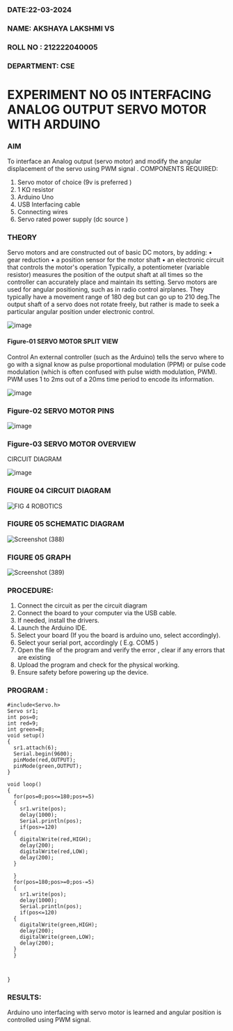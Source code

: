 ###  DATE:22-03-2024
###  NAME: AKSHAYA LAKSHMI VS
###  ROLL NO : 212222040005
###  DEPARTMENT: CSE


# EXPERIMENT NO 05 INTERFACING ANALOG OUTPUT SERVO MOTOR WITH ARDUINO

### AIM
To interface an Analog output (servo motor) and modify the angular displacement of the servo using PWM signal .
COMPONENTS REQUIRED:
1.	Servo motor of choice (9v is preferred )
2.	1 KΩ resistor 
3.	Arduino Uno 
4.	USB Interfacing cable 
5.	Connecting wires 
6.	Servo rated power supply (dc source )


### THEORY
Servo motors and are constructed out of basic DC motors, by adding:
•	 gear reduction
•	 a position sensor for the motor shaft
•	 an electronic circuit that controls the motor's operation
Typically, a potentiometer (variable resistor) measures the position of the output shaft at all times so the controller can accurately place and maintain its setting.
Servo motors are used for angular positioning, such as in radio control airplanes.  They typically have a movement range of 180 deg but can go up to 210 deg.The output shaft of a servo does not rotate freely, but rather is made to seek a particular angular position under electronic control. 


![image](https://user-images.githubusercontent.com/36288975/163544439-1f477927-fcd4-42f0-9ce4-c863fdbf1210.png)



#### Figure-01 SERVO MOTOR SPLIT VIEW 
Control 
An external controller (such as the Arduino) tells the servo where to go with a signal know as pulse proportional modulation (PPM) or pulse code modulation (which is often confused with pulse width modulation, PWM). PWM uses 1 to 2ms out of a 20ms time period to encode its information.
 
 
 ![image](https://user-images.githubusercontent.com/36288975/163544482-3027136f-7135-4f3d-a23f-8dc2fe04194d.png)

### Figure-02 SERVO MOTOR PINS

 ![image](https://user-images.githubusercontent.com/36288975/163544513-ca497421-e6ba-4f91-871f-5cfba77f22a8.png)


### Figure-03 SERVO MOTOR OVERVIEW 

 


 





CIRCUIT DIAGRAM
 
 
 ![image](https://user-images.githubusercontent.com/36288975/163544618-6eb8a7b5-7f1a-428a-8d9f-fd899b145efb.png)

### FIGURE 04 CIRCUIT DIAGRAM

![FIG 4 ROBOTICS](https://github.com/AkshayalakshmiVS/EXPERIMENT-NO--05-INTERFACING-ANALOG-OUTPUT-SERVO-MOTOR-WITH-ARDUINO-/assets/128115963/c9fa2aee-90fc-4b37-94bf-5f54f8470a14)

### FIGURE 05 SCHEMATIC DIAGRAM

![Screenshot (388)](https://github.com/AkshayalakshmiVS/EXPERIMENT-NO--05-INTERFACING-ANALOG-OUTPUT-SERVO-MOTOR-WITH-ARDUINO-/assets/128115963/714b4efd-81ae-40bc-97a3-d5b9530c80e0)

### FIGURE 05 GRAPH

![Screenshot (389)](https://github.com/AkshayalakshmiVS/EXPERIMENT-NO--05-INTERFACING-ANALOG-OUTPUT-SERVO-MOTOR-WITH-ARDUINO-/assets/128115963/f523839e-6ba8-4d1b-951a-4e9deca97ca6)



### PROCEDURE:
1.	Connect the circuit as per the circuit diagram 
2.	Connect the board to your computer via the USB cable.
3.	If needed, install the drivers.
4.	Launch the Arduino IDE.
5.	Select your board (If you the board is arduino uno, select accordingly).
6.	Select your serial port, accordingly ( E.g. COM5 )
7.	Open the file of the program  and verify the error , clear if any errors that are existing 
8.	Upload the program and check for the physical working. 
9.	Ensure safety before powering up the device.


### PROGRAM :
```
#include<Servo.h>
Servo sr1;
int pos=0;
int red=9;
int green=8;
void setup()
{
  sr1.attach(6);
  Serial.begin(9600);
  pinMode(red,OUTPUT);
  pinMode(green,OUTPUT);
}

void loop()
{
  for(pos=0;pos<=180;pos+=5)
  {
    sr1.write(pos);
    delay(1000);
    Serial.println(pos);
    if(pos>=120)
  {
    digitalWrite(red,HIGH);
    delay(200);
    digitalWrite(red,LOW);
    delay(200);
  }
    
  }
  for(pos=180;pos>=0;pos-=5)
  {
    sr1.write(pos);
    delay(1000);
    Serial.println(pos);
    if(pos<=120)
  {
    digitalWrite(green,HIGH);
    delay(200);
    digitalWrite(green,LOW);
    delay(200);
  }
  }
  
  
  
} 

```
 









### RESULTS: 
Arduino uno interfacing with servo motor is learned and angular position is controlled using PWM signal.
